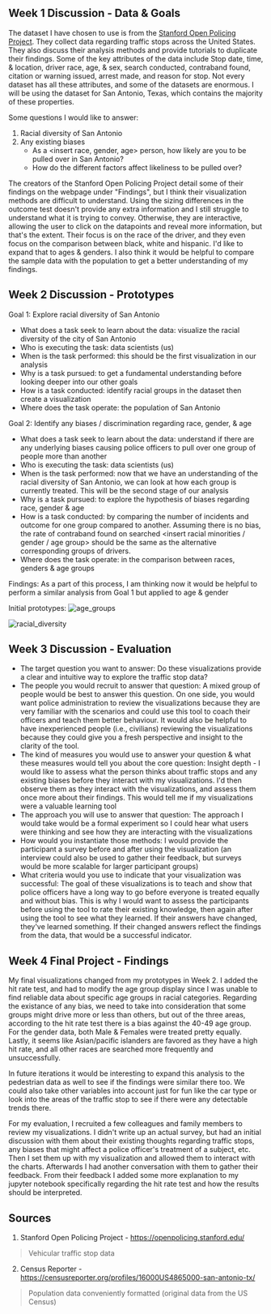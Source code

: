 ## Week 1 Discussion - Data & Goals
The dataset I have chosen to use is from the [Stanford Open Policing Project](https://openpolicing.stanford.edu/).  They collect data regarding traffic stops across the United States.  They also discuss their analysis methods and provide tutorials to duplicate their findings. Some of the key attributes of the data include Stop date, time, & location, driver race, age, & sex, search conducted, contraband found, citation or warning issued, arrest made, and reason for stop.  Not every dataset has all these attributes, and some of the datasets are enormous.  I will be using the dataset for San Antonio, Texas, which contains the majority of these properties.

Some questions I would like to answer: 
1. Racial diversity of San Antonio
2. Any existing biases
   - As a <insert race, gender, age> person, how likely are you to be pulled over in San Antonio?
   - How do the different factors affect likeliness to be pulled over?

The creators of the Stanford Open Policing Project detail some of their findings on the webpage under "Findings", but I think their visualization methods are difficult to understand.  Using the sizing differences in the outcome test doesn't provide any extra information and I still struggle to understand what it is trying to convey.  Otherwise, they are interactive, allowing the user to click on the datapoints and reveal more information, but that's the extent.  Their focus is on the race of the driver, and they even focus on the comparison between black, white and hispanic.  I'd like to expand that to ages & genders.  I also think it would be helpful to compare the sample data with the population to get a better understanding of my findings.

## Week 2 Discussion - Prototypes
Goal 1: Explore racial diversity of San Antonio
- What does a task seek to learn about the data: visualize the racial diversity of the city of San Antonio
- Who is executing the task: data scientists (us)
- When is the task performed: this should be the first visualization in our analysis 
- Why is a task pursued: to get a fundamental understanding before looking deeper into our other goals
- How is a task conducted: identify racial groups in the dataset then create a visualization
- Where does the task operate: the population of San Antonio 

Goal 2: Identify any biases / discrimination regarding race, gender, & age 
- What does a task seek to learn about the data: understand if there are any underlying biases causing police officers to pull over one group of people more than another
- Who is executing the task: data scientists (us)
- When is the task performed: now that we have an understanding of the racial diversity of San Antonio, we can look at how each group is currently treated.  This will be the second stage of our analysis
- Why is a task pursued: to explore the hypothesis of biases regarding race, gender & age
- How is a task conducted: by comparing the number of incidents and outcome for one group compared to another.  Assuming there is no bias, the rate of contraband found on searched <insert racial minorities / gender / age group> should be the same as the alternative corresponding groups of drivers. 
- Where does the task operate: in the comparison between races, genders & age groups

Findings: As a part of this process, I am thinking now it would be helpful to perform a similar analysis from Goal 1 but applied to age & gender 

Initial prototypes:
![age_groups](https://github.com/Elizabeth-Martin2/fundamentals-data-viz/assets/132227095/9806ad22-1e6d-4590-8209-27c48ceca8f9)

![racial_diversity](https://github.com/Elizabeth-Martin2/fundamentals-data-viz/assets/132227095/8fa75af2-60a7-407a-884d-4d48b8af9cc9)

## Week 3 Discussion - Evaluation

- The target question you want to answer: Do these visualizations provide a clear and intuitive way to explore the traffic stop data?
- The people you would recruit to answer that question: A mixed group of people would be best to answer this question.  On one side, you would want police administration to review the visualizations because they are very familiar with the scenarios and could use this tool to coach their officers and teach them better behaviour.  It would also be helpful to have inexperienced people (i.e., civilians) reviewing the visualizations because they could give you a fresh perspective and insight to the clarity of the tool.
- The kind of measures you would use to answer your question & what these measures would tell you about the core question: Insight depth - I would like to assess what the person thinks about traffic stops and any existing biases before they interact with my visualizations.  I'd then observe them as they interact with the visualizations, and assess them once more about their findings.  This would tell me if my visualizations were a valuable learning tool
- The approach you will use to answer that question: The approach I would take would be a formal experiment so I could hear what users were thinking and see how they are interacting with the visualizations
- How would you instantiate those methods: I would provide the participant a survey before and after using the visualization (an interview could also be used to gather their feedback, but surveys would be more scalable for larger participant groups)
- What criteria would you use to indicate that your visualization was successful: The goal of these visualizations is to teach and show that police officers have a long way to go before everyone is treated equally and without bias.  This is why I would want to assess the participants before using the tool to rate their existing knowledge, then again after using the tool to see what they learned.  If their answers have changed, they've learned something.  If their changed answers reflect the findings from the data, that would be a successful indicator.

## Week 4 Final Project - Findings
My final visualizations changed from my prototypes in Week 2.  I added the hit rate test, and had to modify the age group display since I was unable to find reliable data about specific age groups in racial categories.  Regarding the existance of any bias, we need to take into consideration that some groups might drive more or less than others, but out of the three areas, according to the hit rate test there is a bias against the 40-49 age group.  For the gender data, both Male & Females were treated pretty equally.  Lastly, it seems like Asian/pacific islanders are favored as they have a high hit rate, and all other races are searched more frequently and unsuccessfully. 

In future iterations it would be interesting to expand this analysis to the pedestrian data as well to see if the findings were similar there too.  We could also take other variables into account just for fun like the car type or look into the areas of the traffic stop to see if there were any detectable trends there.

For my evaluation, I recruited a few colleagues and family members to review my visualizations.  I didn't write up an actual survey, but had an initial discussion with them about their existing thoughts regarding traffic stops, any biases that might affect a police officer's treatment of a subject, etc.  Then I set them up with my visualization and allowed them to interact with the charts.  Afterwards I had another conversation with them to gather their feedback.  From their feedback I added some more explanation to my jupyter notebook specifically regarding the hit rate test and how the results should be interpreted.  


## Sources
1. Stanford Open Policing Project - https://openpolicing.stanford.edu/
  > Vehicular traffic stop data
2. Census Reporter - https://censusreporter.org/profiles/16000US4865000-san-antonio-tx/
  > Population data conveniently formatted (original data from the US Census)
